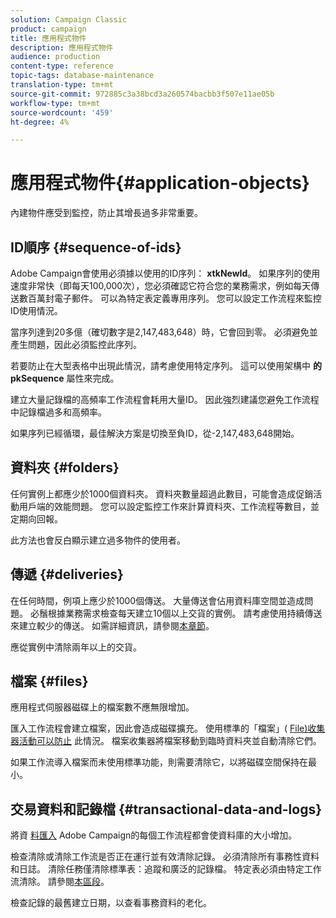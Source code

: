```yaml
---
solution: Campaign Classic
product: campaign
title: 應用程式物件
description: 應用程式物件
audience: production
content-type: reference
topic-tags: database-maintenance
translation-type: tm+mt
source-git-commit: 972885c3a38bcd3a260574bacbb3f507e11ae05b
workflow-type: tm+mt
source-wordcount: '459'
ht-degree: 4%

---
```



# 應用程式物件{#application-objects}

內建物件應受到監控，防止其增長過多非常重要。

## ID順序 {#sequence-of-ids}

Adobe Campaign會使用必須據以使用的ID序列： **xtkNewId**。 如果序列的使用速度非常快（即每天100,000次），您必須確認它符合您的業務需求，例如每天傳送數百萬封電子郵件。 可以為特定表定義專用序列。 您可以設定工作流程來監控ID使用情況。

當序列達到20多億（確切數字是2,147,483,648）時，它會回到零。 必須避免並產生問題，因此必須監控此序列。

若要防止在大型表格中出現此情況，請考慮使用特定序列。 這可以使用架構中 **的pkSequence** 屬性來完成。

建立大量記錄檔的高頻率工作流程會耗用大量ID。 因此強烈建議您避免工作流程中記錄檔過多和高頻率。

如果序列已經循環，最佳解決方案是切換至負ID，從-2,147,483,648開始。

## 資料夾 {#folders}

任何實例上都應少於1000個資料夾。 資料夾數量超過此數目，可能會造成促銷活動用戶端的效能問題。 您可以設定監控工作來計算資料夾、工作流程等數目，並定期向回報。

此方法也會反白顯示建立過多物件的使用者。

## 傳遞 {#deliveries}

在任何時間，例項上應少於1000個傳送。 大量傳送會佔用資料庫空間並造成問題。 必鬚根據業務需求檢查每天建立10個以上交貨的實例。 請考慮使用持續傳送來建立較少的傳送。 如需詳細資訊，請參閱[本章節](../../workflow/using/continuous-delivery.md)。

應從實例中清除兩年以上的交貨。

## 檔案 {#files}

應用程式伺服器磁碟上的檔案數不應無限增加。

匯入工作流程會建立檔案，因此會造成磁碟擴充。 使用標準的「檔案」( [File)收集器活動可以防止](../../workflow/using/file-collector.md) 此情況。 檔案收集器將檔案移動到臨時資料夾並自動清除它們。

如果工作流導入檔案而未使用標準功能，則需要清除它，以將磁碟空間保持在最小。

## 交易資料和記錄檔 {#transactional-data-and-logs}

將資 [料匯入](../../workflow/using/data-life-cycle.md#work-table) Adobe Campaign的每個工作流程都會使資料庫的大小增加。

檢查清除或清除工作流是否正在運行並有效清除記錄。 必須清除所有事務性資料和日誌。 清除任務僅清除標準表：追蹤和廣泛的記錄檔。 特定表必須由特定工作流清除。 請參閱[本區段](../../workflow/using/monitoring-workflow-execution.md#purging-the-logs)。

檢查記錄的最舊建立日期，以查看事務資料的老化。
